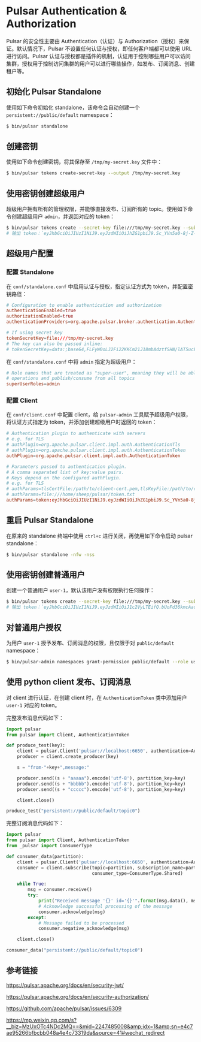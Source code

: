 # Pulsar Authentication & Authorization

Pulsar 的安全性主要由 Authentication（认证）与 Authorization（授权）来保证。默认情况下，Pulsar 不设置任何认证与授权，即任何客户端都可以使用 URL 进行访问。Pulsar 认证与授权都是插件的机制，认证用于控制哪些用户可以访问集群，授权用于控制访问集群的用户可以进行哪些操作，如发布、订阅消息、创建租户等。

## 初始化 Pulsar Standalone

使用如下命令初始化 standalone，该命令会自动创建一个 `persistent://public/default` namespace：

```bash
$ bin/pulsar standalone
```

## 创建密钥

使用如下命令创建密钥，将其保存至 `/tmp/my-secret.key` 文件中：

```bash
$ bin/pulsar tokens create-secret-key --output /tmp/my-secret.key
```

## 使用密钥创建超级用户

超级用户拥有所有的管理权限，并能够直接发布、订阅所有的 topic。使用如下命令创建超级用户 `admin`，并返回对应的 token：

```bash
$ bin/pulsar tokens create --secret-key file:///tmp/my-secret.key --subject admin
# 输出 token：`eyJhbGciOiJIUzI1NiJ9.eyJzdWIiOiJhZG1pbiJ9.Sc_YVn5a0-8j-Z-8HVmqlmhIewzlK-y1H0IS5t5OgRs`
```

## 超级用户配置

### 配置 Standalone

在 `conf/standalone.conf` 中启用认证与授权，指定认证方式为 token，并配置密钥路径：

```conf
# Configuration to enable authentication and authorization
authenticationEnabled=true
authorizationEnabled=true
authenticationProviders=org.apache.pulsar.broker.authentication.AuthenticationProviderToken

# If using secret key
tokenSecretKey=file:///tmp/my-secret.key
# The key can also be passed inline:
# tokenSecretKey=data:;base64,FLFyW0oLJ2Fi22KKCm21J18mbAdztfSHN/lAT5ucEKU=
```

在 `conf/standalone.conf` 中将 `admin` 指定为超级用户：

```conf
# Role names that are treated as "super-user", meaning they will be able to do all admin
# operations and publish/consume from all topics
superUserRoles=admin
```

### 配置 Client

在 `conf/client.conf` 中配置 client，给 `pulsar-admin` 工具赋予超级用户权限，将认证方式指定为 token，并添加创建超级用户时返回的 token：

```conf
# Authentication plugin to authenticate with servers
# e.g. for TLS
# authPlugin=org.apache.pulsar.client.impl.auth.AuthenticationTls
# authPlugin=org.apache.pulsar.client.impl.auth.AuthenticationToken
authPlugin=org.apache.pulsar.client.impl.auth.AuthenticationToken

# Parameters passed to authentication plugin.
# A comma separated list of key:value pairs.
# Keys depend on the configured authPlugin.
# e.g. for TLS
# authParams=tlsCertFile:/path/to/client-cert.pem,tlsKeyFile:/path/to/client-key.pem
# authParams=file:///home/sheep/pulsar/token.txt
authParams=token:eyJhbGciOiJIUzI1NiJ9.eyJzdWIiOiJhZG1pbiJ9.Sc_YVn5a0-8j-Z-8HVmqlmhIewzlK-y1H0IS5t5OgRs
```

## 重启 Pulsar Standalone

在原来的 standalone 终端中使用 `ctrl+c` 进行关闭，再使用如下命令启动 pulsar standalone：

```bash
$ bin/pulsar standalone -nfw -nss
```

## 使用密钥创建普通用户

创建一个普通用户 `user-1`，默认该用户没有权限执行任何操作：

```bash
$ bin/pulsar tokens create --secret-key file:///tmp/my-secret.key --subject user-1
# 输出 token：`eyJhbGciOiJIUzI1NiJ9.eyJzdWIiOiJ1c2VyLTEifQ.bUoFd36kmcAadVX7HpP2UDwx7QMnMdz0ZD05ntjZQto`
```

## 对普通用户授权

为用户 `user-1` 授予发布、订阅消息的权限，且仅限于对 `public/default` namespace：

```bash
$ bin/pulsar-admin namespaces grant-permission public/default --role user-1 --actions produce,consume
```

## 使用 python client 发布、订阅消息

对 client 进行认证，在创建 client 时，在 `AuthenticationToken` 类中添加用户 `user-1` 对应的 token。

完整发布消息代码如下：

```python
import pulsar
from pulsar import Client, AuthenticationToken

def produce_test(key):
    client = pulsar.Client('pulsar://localhost:6650', authentication=AuthenticationToken('eyJhbGciOiJIUzI1NiJ9.eyJzdWIiOiJ1c2VyLTEifQ.bUoFd36kmcAadVX7HpP2UDwx7QMnMdz0ZD05ntjZQto'))
    producer = client.create_producer(key)

    s = "from-"+key+",message:"

    producer.send((s + "aaaaa").encode('utf-8'), partition_key=key)
    producer.send((s + "bbbbb").encode('utf-8'), partition_key=key)
    producer.send((s + "ccccc").encode('utf-8'), partition_key=key)

    client.close()

produce_test("persistent://public/default/topic0")
```

完整订阅消息代码如下：

```python
import pulsar
from pulsar import Client, AuthenticationToken
from _pulsar import ConsumerType

def consumer_data(partition):
    client = pulsar.Client('pulsar://localhost:6650', authentication=AuthenticationToken('eyJhbGciOiJIUzI1NiJ9.eyJzdWIiOiJ1c2VyLTEifQ.bUoFd36kmcAadVX7HpP2UDwx7QMnMdz0ZD05ntjZQto'))
    consumer = client.subscribe(topic=partition, subscription_name=partition,
                                consumer_type=ConsumerType.Shared)

    while True:
        msg = consumer.receive()
        try:
            print("Received message '{}' id='{}'".format(msg.data(), msg.message_id()))
            # Acknowledge successful processing of the message
            consumer.acknowledge(msg)
        except:
            # Message failed to be processed
            consumer.negative_acknowledge(msg)

    client.close()

consumer_data("persistent://public/default/topic0")
```

## 参考链接

<https://pulsar.apache.org/docs/en/security-jwt/>

<https://pulsar.apache.org/docs/en/security-authorization/>

<https://github.com/apache/pulsar/issues/6309>

<https://mp.weixin.qq.com/s?__biz=MzUxOTc4NDc2MQ==&mid=2247485008&amp;idx=1&amp;sn=e4c7ae95266bfbcbb048a4e4c73319da&source=41#wechat_redirect>
